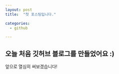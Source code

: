 ```yaml
---
layout: post
title:  "첫 포스팅입니다."

categories:
  - github

---
```


## 오늘 처음 깃허브 블로그를 만들었어요 :)

앞으로 열심히 써보겠습니다!
